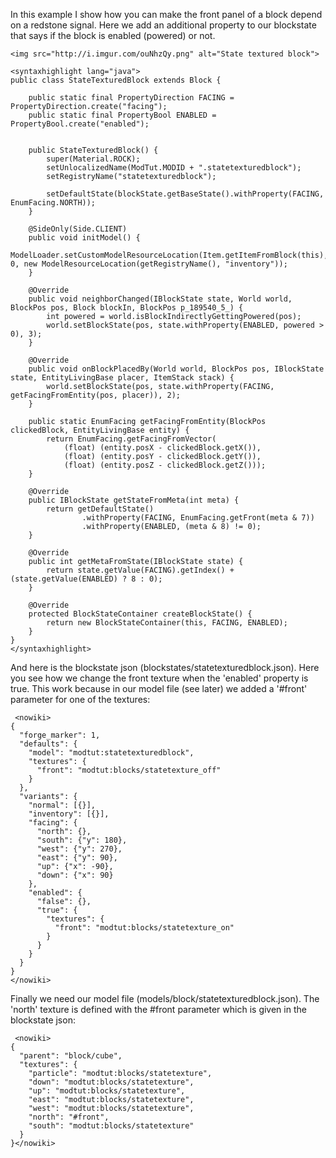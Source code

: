 In this example I show how you can make the front panel of a block depend on a redstone signal. Here we add an additional property to our blockstate that says if the block is enabled (powered) or not.
```
<img src="http://i.imgur.com/ouNhzQy.png" alt="State textured block">
```
```
<syntaxhighlight lang="java">
public class StateTexturedBlock extends Block {

    public static final PropertyDirection FACING = PropertyDirection.create("facing");
    public static final PropertyBool ENABLED = PropertyBool.create("enabled");


    public StateTexturedBlock() {
        super(Material.ROCK);
        setUnlocalizedName(ModTut.MODID + ".statetexturedblock");
        setRegistryName("statetexturedblock");

        setDefaultState(blockState.getBaseState().withProperty(FACING, EnumFacing.NORTH));
    }

    @SideOnly(Side.CLIENT)
    public void initModel() {
        ModelLoader.setCustomModelResourceLocation(Item.getItemFromBlock(this), 0, new ModelResourceLocation(getRegistryName(), "inventory"));
    }

    @Override
    public void neighborChanged(IBlockState state, World world, BlockPos pos, Block blockIn, BlockPos p_189540_5_) {
        int powered = world.isBlockIndirectlyGettingPowered(pos);
        world.setBlockState(pos, state.withProperty(ENABLED, powered > 0), 3);
    }

    @Override
    public void onBlockPlacedBy(World world, BlockPos pos, IBlockState state, EntityLivingBase placer, ItemStack stack) {
        world.setBlockState(pos, state.withProperty(FACING, getFacingFromEntity(pos, placer)), 2);
    }

    public static EnumFacing getFacingFromEntity(BlockPos clickedBlock, EntityLivingBase entity) {
        return EnumFacing.getFacingFromVector(
            (float) (entity.posX - clickedBlock.getX()),
            (float) (entity.posY - clickedBlock.getY()),
            (float) (entity.posZ - clickedBlock.getZ()));
    }

    @Override
    public IBlockState getStateFromMeta(int meta) {
        return getDefaultState()
                .withProperty(FACING, EnumFacing.getFront(meta & 7))
                .withProperty(ENABLED, (meta & 8) != 0);
    }

    @Override
    public int getMetaFromState(IBlockState state) {
        return state.getValue(FACING).getIndex() + (state.getValue(ENABLED) ? 8 : 0);
    }

    @Override
    protected BlockStateContainer createBlockState() {
        return new BlockStateContainer(this, FACING, ENABLED);
    }
}
</syntaxhighlight>
```
And here is the blockstate json (blockstates/statetexturedblock.json). Here you see how we change the front texture when the 'enabled' property is true. This work because in our model file (see later) we added a '#front' parameter for one of the textures:
```
 <nowiki>
{
  "forge_marker": 1,
  "defaults": {
    "model": "modtut:statetexturedblock",
    "textures": {
      "front": "modtut:blocks/statetexture_off"
    }
  },
  "variants": {
    "normal": [{}],
    "inventory": [{}],
    "facing": {
      "north": {},
      "south": {"y": 180},
      "west": {"y": 270},
      "east": {"y": 90},
      "up": {"x": -90},
      "down": {"x": 90}
    },
    "enabled": {
      "false": {},
      "true": {
        "textures": {
          "front": "modtut:blocks/statetexture_on"
        }
      }
    }
  }
}
</nowiki>
```
Finally we need our model file (models/block/statetexturedblock.json). The 'north' texture is defined with the #front parameter which is given in the blockstate json:
```
 <nowiki>
{
  "parent": "block/cube",
  "textures": {
    "particle": "modtut:blocks/statetexture",
    "down": "modtut:blocks/statetexture",
    "up": "modtut:blocks/statetexture",
    "east": "modtut:blocks/statetexture",
    "west": "modtut:blocks/statetexture",
    "north": "#front",
    "south": "modtut:blocks/statetexture"
  }
}</nowiki>
```